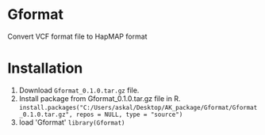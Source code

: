 # Gformat
Convert VCF format file to HapMAP format

# Installation 
1. Download `Gformat_0.1.0.tar.gz` file.
2. Install package from Gformat_0.1.0.tar.gz file in R.
  `install.packages("C:/Users/askal/Desktop/AK_package/Gformat/Gformat_0.1.0.tar.gz", repos = NULL, type = "source")`
3. load 'Gformat'
  `library(Gformat)`

